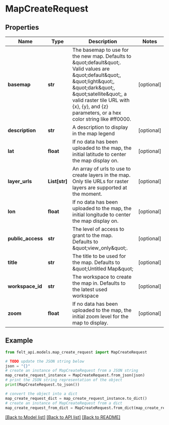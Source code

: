 # MapCreateRequest


## Properties

Name | Type | Description | Notes
------------ | ------------- | ------------- | -------------
**basemap** | **str** | The basemap to use for the new map. Defaults to \&quot;default\&quot;. Valid values are \&quot;default\&quot;, \&quot;light\&quot;, \&quot;dark\&quot;, \&quot;satellite\&quot;, a valid raster tile URL with {x}, {y}, and {z} parameters, or a hex color string like #ff0000. | [optional] 
**description** | **str** | A description to display in the map legend | [optional] 
**lat** | **float** | If no data has been uploaded to the map, the initial latitude to center the map display on. | [optional] 
**layer_urls** | **List[str]** | An array of urls to use to create layers in the map. Only tile URLs for raster layers are supported at the moment. | [optional] 
**lon** | **float** | If no data has been uploaded to the map, the initial longitude to center the map display on. | [optional] 
**public_access** | **str** | The level of access to grant to the map. Defaults to \&quot;view_only\&quot;. | [optional] 
**title** | **str** | The title to be used for the map. Defaults to \&quot;Untitled Map\&quot; | [optional] 
**workspace_id** | **str** | The workspace to create the map in. Defaults to the latest used workspace | [optional] 
**zoom** | **float** | If no data has been uploaded to the map, the initial zoom level for the map to display. | [optional] 

## Example

```python
from felt_api.models.map_create_request import MapCreateRequest

# TODO update the JSON string below
json = "{}"
# create an instance of MapCreateRequest from a JSON string
map_create_request_instance = MapCreateRequest.from_json(json)
# print the JSON string representation of the object
print(MapCreateRequest.to_json())

# convert the object into a dict
map_create_request_dict = map_create_request_instance.to_dict()
# create an instance of MapCreateRequest from a dict
map_create_request_from_dict = MapCreateRequest.from_dict(map_create_request_dict)
```
[[Back to Model list]](../README.md#documentation-for-models) [[Back to API list]](../README.md#documentation-for-api-endpoints) [[Back to README]](../README.md)


